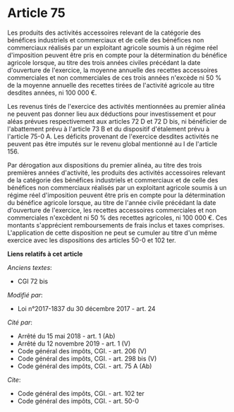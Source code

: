 # Article 75

Les produits des activités accessoires relevant de la catégorie des bénéfices industriels et commerciaux et de celle des
bénéfices non commerciaux réalisés par un exploitant agricole soumis à un régime réel d'imposition peuvent être pris en
compte pour la détermination du bénéfice agricole lorsque, au titre des trois années civiles précédant la date d'ouverture de
l'exercice, la moyenne annuelle des recettes accessoires commerciales et non commerciales de ces trois années n'excède ni 50
% de la moyenne annuelle des recettes tirées de l'activité agricole au titre desdites années, ni 100 000 €.

Les revenus tirés de l'exercice des activités mentionnées au premier alinéa ne peuvent pas donner lieu aux déductions pour
investissement et pour aléas prévues respectivement aux articles 72 D et 72 D bis, ni bénéficier de l'abattement prévu à
l'article 73 B et du dispositif d'étalement prévu à l'article 75-0 A. Les déficits provenant de l'exercice desdites activités
ne peuvent pas être imputés sur le revenu global mentionné au I de l'article 156.

Par dérogation aux dispositions du premier alinéa, au titre des trois premières années d'activité, les produits des activités
accessoires relevant de la catégorie des bénéfices industriels et commerciaux et de celle des bénéfices non commerciaux
réalisés par un exploitant agricole soumis à un régime réel d'imposition peuvent être pris en compte pour la détermination du
bénéfice agricole lorsque, au titre de l'année civile précédant la date d'ouverture de l'exercice, les recettes accessoires
commerciales et non commerciales n'excèdent ni 50 % des recettes agricoles, ni 100 000 €. Ces montants s'apprécient
remboursements de frais inclus et taxes comprises. L'application de cette disposition ne peut se cumuler au titre d'un même
exercice avec les dispositions des articles 50-0 et 102 ter.

**Liens relatifs à cet article**

_Anciens textes_:

  - CGI 72 bis

_Modifié par_:

  - Loi n°2017-1837 du 30 décembre 2017 - art. 24

_Cité par_:

  - Arrêté du 15 mai 2018 - art. 1 (Ab)
  - Arrêté du 12 novembre 2019 - art. 1 (V)
  - Code général des impôts, CGI. - art. 206 (V)
  - Code général des impôts, CGI. - art. 298 bis (V)
  - Code général des impôts, CGI. - art. 75 A (Ab)

_Cite_:

  - Code général des impôts, CGI. - art. 102 ter
  - Code général des impôts, CGI. - art. 50-0
